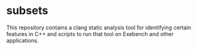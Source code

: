 # subsets
This repository contains a clang static analysis tool for identifying certain features in C++ and scripts to run that tool on Exebench and other applications.
